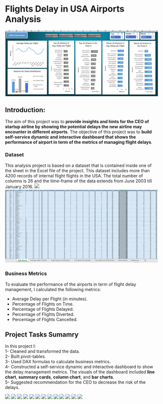 # Flights Delay in USA Airports Analysis
![](Images/dashboard.PNG)
## Introduction:
The aim of this project was to __provide insights and hints for the CEO of startup airline by showing the potential delays the new airline may encounter in different airports__.
The objective of this project was to __build self-service dynamic and interactive dashboard that shows the performance of airport in term of the metrics of managing flight delays__.

### Dataset
This analysis project is based on a dataset that is contained inside one of the sheet in the Excel file of the project. This dataset includes more than 4200 records of internal flight flights in the USA. The total number of columns is 26 and the time-frame of the data extends from June 2003 till January 2016.
![](assets/Capture0.png.PNG)
![](assets/datasource.PNG)
### Business Metrics
To evaluate the performance of the airports in term of flight delay management, I calculated the following metrics:
- Average Delay per Flight (in minutes).
- Percentage of Flights on Time.
- Percentage of Flights Delayed.
- Percentage of Flights Diverted.
- Percentage of Flights Cancelled.

## Project Tasks Sumamry
In this project I:
\
1- Cleaned and transformed the data.
\
2- Built pivot-tables.
\
3- Used DAX formulas to calculate business metrics.
\
4- Constructed a self-service dynamic and interactive dashboard to show the delay management metrics. The visuals of the dashboard included __line chart__, __summary cards__, __column chart__, and __bar charts__.
\
5- Suggested recommendation for the CEO to decrease the risk of the delays.

![](assets/Capture0.png.PNG)
![](assets/Capture1.png.PNG)
![](assets/Capture2.png.PNG)
![](assets/Capture3.png.PNG)
![](assets/Capture4.png.PNG)
![](assets/Capture5.png.PNG)
![](assets/Capture6.png.PNG)
![](assets/Capture7.png.PNG)
![](assets/Capture8.png.PNG)
![](assets/Capture9.png.PNG)
![](assets/Capture10.png.PNG)
![](assets/Capture11.png.PNG)
![](assets/Capture12.png.PNG)



